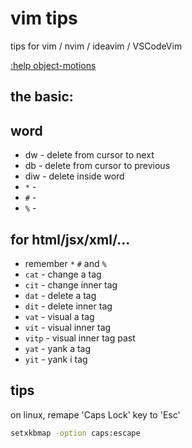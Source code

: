 vim tips
========

tips for vim / nvim / ideavim / VSCodeVim

[:help object-motions](https://vimhelp.org/motion.txt.html#object-motions)

the basic:
----------


word
----
* dw - delete from cursor to next
* db - delete from cursor to previous
* diw - delete inside word
* `*` -
* `#` -
* `%` -

for html/jsx/xml/...
--------------------
* remember `*` `#` and `%` 
* `cat` - change a tag
* `cit` - change inner tag
* `dat` - delete a tag
* `dit` - delete inner tag
* `vat` - visual a tag
* `vit` - visual inner tag
* `vitp` - visual inner tag past
* `yat` - yank a tag
* `yit` - yank i tag


tips
----

on linux, remape 'Caps Lock' key to 'Esc'
``` sh
setxkbmap -option caps:escape
```
